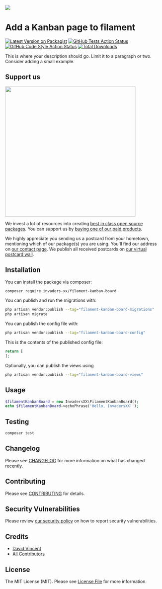 
[<img src="https://github-ads.s3.eu-central-1.amazonaws.com/support-ukraine.svg?t=1" />](https://supportukrainenow.org)

# Add a Kanban page to filament

[![Latest Version on Packagist](https://img.shields.io/packagist/v/invaders-xx/filament-kanban-board.svg?style=flat-square)](https://packagist.org/packages/invaders-xx/filament-kanban-board)
[![GitHub Tests Action Status](https://img.shields.io/github/workflow/status/invaders-xx/filament-kanban-board/run-tests?label=tests)](https://github.com/invaders-xx/filament-kanban-board/actions?query=workflow%3Arun-tests+branch%3Amain)
[![GitHub Code Style Action Status](https://img.shields.io/github/workflow/status/invaders-xx/filament-kanban-board/Check%20&%20fix%20styling?label=code%20style)](https://github.com/invaders-xx/filament-kanban-board/actions?query=workflow%3A"Check+%26+fix+styling"+branch%3Amain)
[![Total Downloads](https://img.shields.io/packagist/dt/invaders-xx/filament-kanban-board.svg?style=flat-square)](https://packagist.org/packages/invaders-xx/filament-kanban-board)

This is where your description should go. Limit it to a paragraph or two. Consider adding a small example.

## Support us

[<img src="https://github-ads.s3.eu-central-1.amazonaws.com/filament-kanban-board.jpg?t=1" width="419px" />](https://spatie.be/github-ad-click/filament-kanban-board)

We invest a lot of resources into creating [best in class open source packages](https://spatie.be/open-source). You can support us by [buying one of our paid products](https://spatie.be/open-source/support-us).

We highly appreciate you sending us a postcard from your hometown, mentioning which of our package(s) you are using. You'll find our address on [our contact page](https://spatie.be/about-us). We publish all received postcards on [our virtual postcard wall](https://spatie.be/open-source/postcards).

## Installation

You can install the package via composer:

```bash
composer require invaders-xx/filament-kanban-board
```

You can publish and run the migrations with:

```bash
php artisan vendor:publish --tag="filament-kanban-board-migrations"
php artisan migrate
```

You can publish the config file with:

```bash
php artisan vendor:publish --tag="filament-kanban-board-config"
```

This is the contents of the published config file:

```php
return [
];
```

Optionally, you can publish the views using

```bash
php artisan vendor:publish --tag="filament-kanban-board-views"
```

## Usage

```php
$filamentKanbanBoard = new InvadersXX\FilamentKanbanBoard();
echo $filamentKanbanBoard->echoPhrase('Hello, InvadersXX!');
```

## Testing

```bash
composer test
```

## Changelog

Please see [CHANGELOG](CHANGELOG.md) for more information on what has changed recently.

## Contributing

Please see [CONTRIBUTING](https://github.com/spatie/.github/blob/main/CONTRIBUTING.md) for details.

## Security Vulnerabilities

Please review [our security policy](../../security/policy) on how to report security vulnerabilities.

## Credits

- [David Vincent](https://github.com/invaders-xx)
- [All Contributors](../../contributors)

## License

The MIT License (MIT). Please see [License File](LICENSE.md) for more information.
